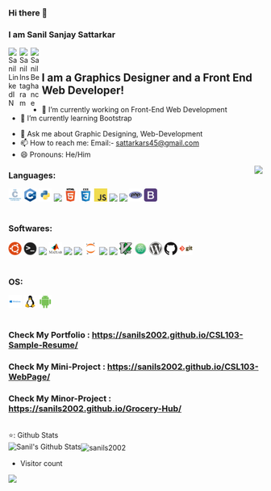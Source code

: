 ### Hi there 👋
### I am Sanil Sanjay Sattarkar

<a href="https://www.linkedin.com/in/sanil-sattarkar-529132202/">
  <img align="left" alt="Sanil LinkedIN" width="22px" src="https://cdn.jsdelivr.net/npm/simple-icons@v3.13.0/icons/linkedin.svg" />
</a>
<a href="https://www.instagram.com/sanil_0205/">
  <img align="left" alt="Sanil Instagram" width="22px" src="https://cdn.jsdelivr.net/npm/simple-icons@v3.13.0/icons/instagram.svg" />
</a>
<a href="https://www.behance.net/sanilsattarkar">
  <img align="left" alt="Sanil Behance" width="22px" src="https://cdn.jsdelivr.net/npm/simple-icons@3.13.0/icons/behance.svg" />
</a>
<br/>

## I am a Graphics Designer and a Front End Web Developer!

- 🔭 I’m currently working on Front-End Web Development   
- 🌱 I’m currently learning Bootstrap 
<!---- 👯 I’m looking to collaborate on ...--->
<!---- 🤔 I’m looking for help with ...--->
- 💬 Ask me about Graphic Designing, Web-Development  
- 📫 How to reach me: Email:- sattarkars45@gmail.com  
- 😄 Pronouns: He/Him
<!---- ⚡ Fun fact: ...
-->

<a href="https://github.com/sanils2002">
  <img align="right" src="https://github-readme-stats.vercel.app/api/top-langs/?username=sanils2002&theme=light&hide_langs_below=1&layout=compact&card_width=400&langs_count=10" />
</a>

### Languages:

<section>
<code><img width="26px" src="https://raw.githubusercontent.com/github/explore/80688e429a7d4ef2fca1e82350fe8e3517d3494d/topics/c/c.png"></code>
<code><img width="26px" src="https://raw.githubusercontent.com/github/explore/80688e429a7d4ef2fca1e82350fe8e3517d3494d/topics/cpp/cpp.png"></code>
<code><img width="26px" src="https://raw.githubusercontent.com/github/explore/80688e429a7d4ef2fca1e82350fe8e3517d3494d/topics/python/python.png"></code>
<code><img width="26px" src="https://i.pinimg.com/originals/8c/b1/8c/8cb18c72082d13eb581cf6d452e8e266.png"></code>  
<code><img width="26px" src="https://raw.githubusercontent.com/github/explore/80688e429a7d4ef2fca1e82350fe8e3517d3494d/topics/html/html.png"></code>
<code><img width="26px" src="https://raw.githubusercontent.com/github/explore/80688e429a7d4ef2fca1e82350fe8e3517d3494d/topics/css/css.png"></code>
<code><img width="26px" src="https://raw.githubusercontent.com/github/explore/80688e429a7d4ef2fca1e82350fe8e3517d3494d/topics/javascript/javascript.png"></code>
<code><img width="26px" src="https://png.pngtree.com/element_our/png_detail/20181227/xml-vector-icon-png_287418.jpg"></code> 
<code><img width="26px" src="https://media.istockphoto.com/vectors/white-xsl-file-document-icon-download-xsl-button-icon-isolated-with-vector-id1145457366?k=20&m=1145457366&s=170667a&w=0&h=DgSUDr7VMAXzboK5f4tEroXxqwfUe1hpYzZjykeiy5g="></code>
<code><img width="26px" src="https://raw.githubusercontent.com/github/explore/ccc16358ac4530c6a69b1b80c7223cd2744dea83/topics/php/php.png"></code>  
<code><img width="26px" src="https://raw.githubusercontent.com/github/explore/80688e429a7d4ef2fca1e82350fe8e3517d3494d/topics/bootstrap/bootstrap.png"></code>
</section>
<br/>

### Softwares:

<section>
<code><img width="26px" src="https://raw.githubusercontent.com/github/explore/80688e429a7d4ef2fca1e82350fe8e3517d3494d/topics/ubuntu/ubuntu.png"></code>
<code><img width="26px" src="https://raw.githubusercontent.com/github/explore/d92924b1d925bb134e308bd29c9de6c302ed3beb/topics/terminal/terminal.png"></code>
<code><img width="26px" src="https://www.kindpng.com/picc/m/553-5531383_autodesk-autocad-icon-autocad-2017-logo-vector-hd.png"></code>  
<code><img width="26px" src="https://raw.githubusercontent.com/github/explore/80688e429a7d4ef2fca1e82350fe8e3517d3494d/topics/matlab/matlab.png"></code>
<code><img width="26px" src="https://upload.wikimedia.org/wikipedia/commons/thumb/9/9a/Visual_Studio_Code_1.35_icon.svg/1024px-Visual_Studio_Code_1.35_icon.svg.png"></code>
<code><img width="26px" src="https://cdn.freebiesupply.com/logos/large/2x/eclipse-11-logo-png-transparent.png"></code>
<code><img width="26px" src="https://raw.githubusercontent.com/github/explore/80688e429a7d4ef2fca1e82350fe8e3517d3494d/topics/jupyter-notebook/jupyter-notebook.png"></code>
<code><img width="26px" src="https://upload.wikimedia.org/wikipedia/commons/thumb/f/fe/Apache_Tomcat_logo.svg/1280px-Apache_Tomcat_logo.svg.png"></code>
<code><img width="26px" src="https://upload.wikimedia.org/wikipedia/commons/f/f8/WampServer-logo.png"></code>  
<code><img width="26px" src="https://raw.githubusercontent.com/github/explore/80688e429a7d4ef2fca1e82350fe8e3517d3494d/topics/vim/vim.png"></code>
<code><img width="26px" src="https://raw.githubusercontent.com/github/explore/80688e429a7d4ef2fca1e82350fe8e3517d3494d/topics/atom/atom.png"></code>  
<code><img width="26px" src="https://raw.githubusercontent.com/github/explore/80688e429a7d4ef2fca1e82350fe8e3517d3494d/topics/wordpress/wordpress.png"></code>
<code><img width="26px" src="https://raw.githubusercontent.com/github/explore/78df643247d429f6cc873026c0622819ad797942/topics/github/github.png"></code>
<code><img width="26px" src="https://raw.githubusercontent.com/github/explore/80688e429a7d4ef2fca1e82350fe8e3517d3494d/topics/git/git.png"></code>  
</section>
<br/>

### OS:

<section>
<code><img width="26px" src="https://raw.githubusercontent.com/github/explore/80688e429a7d4ef2fca1e82350fe8e3517d3494d/topics/windows/windows.png"></code>
<code><img width="26px" src="https://raw.githubusercontent.com/github/explore/80688e429a7d4ef2fca1e82350fe8e3517d3494d/topics/linux/linux.png"></code>
<code><img width="26px" src="https://raw.githubusercontent.com/github/explore/80688e429a7d4ef2fca1e82350fe8e3517d3494d/topics/android/android.png"></code>
</section>
<br/>

### Check My Portfolio : https://sanils2002.github.io/CSL103-Sample-Resume/ <br>
### Check My Mini-Project : https://sanils2002.github.io/CSL103-WebPage/ <br> 
### Check My Minor-Project : https://sanils2002.github.io/Grocery-Hub/ <br> 
<br/>

<summary>⭐: Github Stats</summary>
<img align="left" alt="Sanil's Github Stats" src="https://github-readme-stats.vercel.app/api?username=sanils2002">
<img align="center" src="https://github-readme-streak-stats.herokuapp.com/?user=sanils2002&" alt="sanils2002">
  
 - Visitor count<br>
  <img src="https://profile-counter.glitch.me/sanils2002/count.svg" /> 
  </p>
